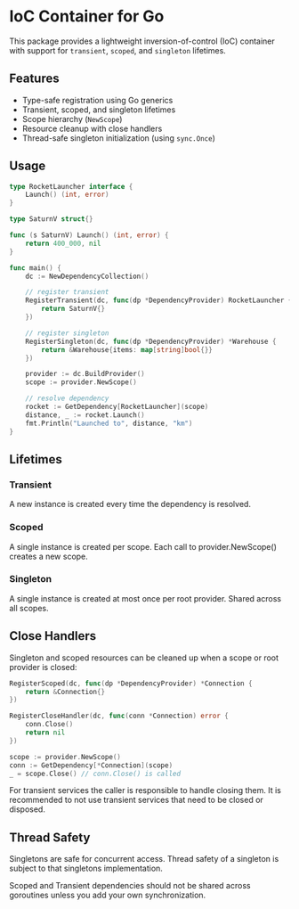 # IoC Container for Go

This package provides a lightweight inversion-of-control (IoC) container
with support for `transient`, `scoped`, and `singleton` lifetimes.

## Features
- Type-safe registration using Go generics
- Transient, scoped, and singleton lifetimes
- Scope hierarchy (`NewScope`)
- Resource cleanup with close handlers
- Thread-safe singleton initialization (using `sync.Once`)

## Usage

```go
type RocketLauncher interface {
    Launch() (int, error)
}

type SaturnV struct{}

func (s SaturnV) Launch() (int, error) {
    return 400_000, nil
}

func main() {
    dc := NewDependencyCollection()

    // register transient
    RegisterTransient(dc, func(dp *DependencyProvider) RocketLauncher {
        return SaturnV{}
    })

    // register singleton
    RegisterSingleton(dc, func(dp *DependencyProvider) *Warehouse {
        return &Warehouse{items: map[string]bool{}}
    })

    provider := dc.BuildProvider()
    scope := provider.NewScope()

    // resolve dependency
    rocket := GetDependency[RocketLauncher](scope)
    distance, _ := rocket.Launch()
    fmt.Println("Launched to", distance, "km")
}
``` 

## Lifetimes

### Transient
A new instance is created every time the dependency is resolved.

### Scoped
A single instance is created per scope.
Each call to provider.NewScope() creates a new scope.

### Singleton
A single instance is created at most once per root provider.
Shared across all scopes.

## Close Handlers

Singleton and scoped resources can be cleaned up when a scope or root provider is closed:

```go
RegisterScoped(dc, func(dp *DependencyProvider) *Connection {
    return &Connection{}
})

RegisterCloseHandler(dc, func(conn *Connection) error {
    conn.Close()
    return nil
})

scope := provider.NewScope()
conn := GetDependency[*Connection](scope)
_ = scope.Close() // conn.Close() is called
```

For transient services the caller is responsible to handle closing them.
It is recommended to not use transient services that need to be closed or disposed.

## Thread Safety

Singletons are safe for concurrent access.
Thread safety of a singleton is subject to that singletons implementation.

Scoped and Transient dependencies should not be shared across goroutines
unless you add your own synchronization.